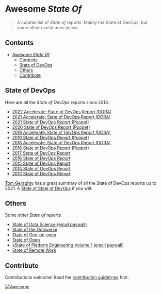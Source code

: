 # Awesome *State Of*

> A curated list of *State of* reports. Mainly the State of DevOps, but some other useful ones below.


## Contents

- [Awesome *State Of*](#awesome-state-of)
  - [Contents](#contents)
  - [State of DevOps](#state-of-devops)
  - [Others](#others)
  - [Contribute](#contribute)


## State of DevOps

Here are all the *State of DevOps* reports since 2013.

- [2022 Accelerate: State of DevOps Report (DORA)](https://cloud.google.com/devops/state-of-devops)
- [2021 Accelerate: State of DevOps Report (DORA)](https://services.google.com/fh/files/misc/state-of-devops-2021.pdf)
- [2021 State of DevOps Report (Puppet)](https://puppet.com/resources/report/2021-state-of-devops-report)
- [2020 State of DevOps Report (Puppet)](https://puppet.com/resources/report/2020-state-of-devops-report)
- [2019 Accelerate: State of DevOps Report (DORA)](https://services.google.com/fh/files/misc/state-of-devops-2019.pdf)
- [2019 State of DevOps Report (Puppet)](https://puppet.com/resources/report/2019-state-of-devops-report)
- [2018 Accelerate: State of DevOps Report (DORA)](https://services.google.com/fh/files/misc/state-of-devops-2018.pdf)
- [2018 State of DevOps Report (Puppet)](https://puppet.com/resources/report/2018-state-devops-report)
- [2017 State of DevOps Report](https://puppet.com/resources/report/2017-state-devops-report)
- [2016 State of DevOps Report](https://puppet.com/resources/report/2016-state-devops-report)
- [2015 State of DevOps Report](https://puppet.com/resources/report/2015-state-devops-report)
- [2014 State of DevOps Report](https://puppet.com/resources/report/2014-state-devops-report)
- [2013 State of DevOps Report](https://puppet.com/resources/report/2013-state-devops-report)

[Tom Geraghty](https://twitter.com/tom_geraghty) has a great summary of all the State of DevOps reports up to 2021. A [State of State of DevOps](https://tomgeraghty.co.uk/index.php/all-the-state-of-devops-reports-since-2013/) if you will.

## Others

Some other *State of* reports


- [State of Data Science (email paywall)](https://anaconda.cloud/2021-state-of-data-science-report)
- [State of the Octoverse](https://octoverse.github.com/)
- [State of One-on-ones](https://hypercontext.com/state-of-one-on-ones-report)
- [State of Open](https://openuk.uk/stateofopen/)
- s[State of Platform Engineering Volume 1 (email paywall)](https://humanitec.com/whitepapers/state-of-platform-engineering-report-volume-1)
- [State of Remote Work](https://owllabs.com/state-of-remote-work/2021)


## Contribute

Contributions welcome! Read the [contribution guidelines](contributing.md) first.

[![Awesome](https://awesome.re/badge.svg)](https://awesome.re)